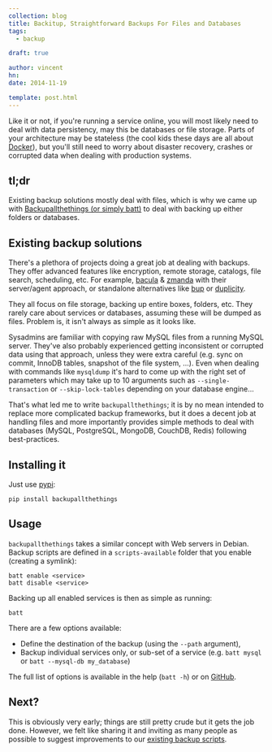 ```yaml
---
collection: blog
title: Backitup, Straightforward Backups For Files and Databases
tags:
  - backup

draft: true

author: vincent
hn:
date: 2014-11-19

template: post.html
---
```


Like it or not, if you're running a service online, you will most likely need to deal with data persistency, may this be databases or file storage. Parts of your architecture may be stateless (the cool kids these days are all about [Docker](https://docker.com)), but you'll still need to worry about disaster recovery, crashes or corrupted data when dealing with production systems.

## tl;dr

Existing backup solutions mostly deal with files, which is why we came up with [Backupallthethings (or simply batt)](https://github.com/devo-ps/backupallthethings) to deal with backing up either folders or databases.

## Existing backup solutions

There's a plethora of projects doing a great job at dealing with backups. They offer advanced features like encryption, remote storage, catalogs, file search, scheduling, etc. For example, [bacula](http://bacula.org) & [zmanda](http://zmanda.com) with their server/agent approach, or standalone alternatives like [bup](https://bup.github.io) or [duplicity](http://duplicity.nongnu.org).

They all focus on file storage, backing up entire boxes, folders, etc. They rarely care about services or databases, assuming these will be dumped as files. Problem is, it isn't always as simple as it looks like.

Sysadmins are familiar with copying raw MySQL files from a running MySQL server. They've also probably experienced getting inconsistent or corrupted data using that approach, unless they were extra careful (e.g. sync on commit, InnoDB tables, snapshot of the file system, ...). Even when dealing with commands like `mysqldump` it's hard to come up with the right set of parameters which may take up to 10 arguments such as `--single-transaction` or `--skip-lock-tables` depending on your database engine...

That's what led me to write `backupallthethings`; it is by no mean intended to replace more complicated backup frameworks, but it does a decent job at handling files and more importantly provides simple methods to deal with databases (MySQL, PostgreSQL, MongoDB, CouchDB, Redis) following best-practices.

## Installing it

Just use [pypi](https://pypi.python.org/pypi/backupallthethings):

```
pip install backupallthethings
```

## Usage

`backupallthethings` takes a similar concept with Web servers in Debian. Backup scripts are defined in a `scripts-available` folder that you enable (creating a symlink):

```
batt enable <service>
batt disable <service>
```

Backing up all enabled services is then as simple as running:

```
batt
```

There are a few options available:

- Define the destination of the backup (using the `--path` argument),
- Backup individual services only, or sub-set of a service (e.g. `batt mysql` or `batt --mysql-db my_database`)

The full list of options is available in the help (`batt -h`) or on [GitHub](https://github.com/devo-ps/backupallthethings).

## Next?

This is obviously very early; things are still pretty crude but it gets the job done. However, we felt like sharing it and inviting as many people as possible to suggest improvements to our [existing backup scripts](https://github.com/devo-ps/backupallthethings/tree/master/scripts-available).
